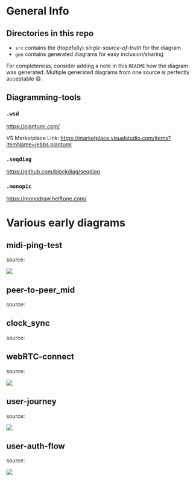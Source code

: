 
# General Info

## Directories in this repo

- `src` contains the (hopefully) *single-source-of-truth* for the diagram
- `gen` contains generated diagrams for easy inclusion/sharing

For completeness, consider adding a note in this `README` how the diagram was generated.
Multiple generated diagrams from one source is perfectly acceptable :smile:.

## Diagramming-tools

### `.wsd`

https://plantuml.com/

VS Marketplace Link: https://marketplace.visualstudio.com/items?itemName=jebbs.plantuml

### `.seqdiag`

https://github.com/blockdiag/seqdiag

### `.monopic`

https://monodraw.helftone.com/

# Various early diagrams

## midi-ping-test

source: [](src/midi-ping-test.seqdiag)

![](gen/midi-ping-test.svg)

## peer-to-peer_mid

source: [](src/peer-to-peer_midi.wsd)

## clock_sync

source: [](src/clock_sync.wsd)

## webRTC-connect

source: [](src/webRTC-connect.seqdiag)

![](gen/webRTC-connect.svg)

## user-journey

source: [](src/user-journey.seqdiag)

![](gen/user-journey.svg)

## user-auth-flow

source: [](src/user-auth-flow.seqdiag)

![](gen/user-auth-flow.svg)
